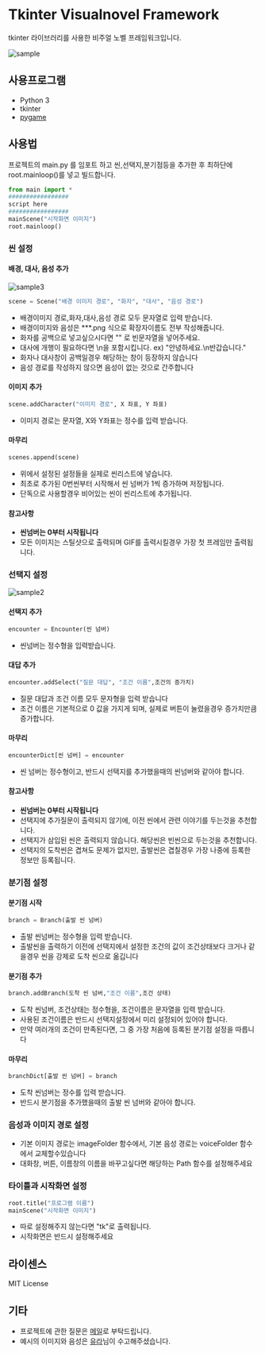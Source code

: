 # Tkinter Visualnovel Framework

tkinter 라이브러리를 사용한 비주얼 노벨 프레임워크입니다.

![sample](https://cloud.githubusercontent.com/assets/15938440/23822326/83f86082-068e-11e7-9805-c2ccef352f1a.png)

## 사용프로그램
	
* Python 3
* tkinter 
* [pygame](https://www.pygame.org/)

## 사용법

프로젝트의 main.py 를 임포트 하고 씬,선택지,분기점등을 추가한 후 최하단에 root.mainloop()를 넣고 빌드합니다.
```python
from main import *
#################
script here
#################
mainScene("시작화면 이미지")
root.mainloop()
```

### 씬 설정

#### 배경, 대사, 음성 추가
![sample3](https://cloud.githubusercontent.com/assets/15938440/23822359/181ea488-068f-11e7-88af-5f59f0241b90.png)

```python
scene = Scene("배경 이미지 경로", "화자", "대사", "음성 경로")
```
* 배경이미지 경로,화자,대사,음성 경로 모두 문자열로 입력 받습니다.
* 배경이미지와 음성은 ***.png 식으로 확장자이름도 전부 작성해줍니다.
* 화자를 공백으로 넣고싶으시다면 "" 로 빈문자열을 넣어주세요.
* 대사에 개행이 필요하다면 \n을 포함시킵니다. ex) "안녕하세요.\n반갑습니다."
* 화자나 대사창이 공백일경우 해당하는 창이 등장하지 않습니다
* 음성 경로를 작성하지 않으면 음성이 없는 것으로 간주합니다


#### 이미지 추가
```python
scene.addCharacter("이미지 경로", X 좌표, Y 좌표)
```
* 이미지 경로는 문자열, X와 Y좌표는 정수를 입력 받습니다.

#### 마무리
```python
scenes.append(scene)
```
* 위에서 설정된 설정들을 실제로 씬리스트에 넣습니다.
* 최초로 추가된 0번씬부터 시작해서 씬 넘버가 1씩 증가하며 저장됩니다.
* 단독으로 사용할경우 비어있는 씬이 씬리스트에 추가됩니다.

#### 참고사항
* **씬넘버는 0부터 시작됩니다**
* 모든 이미지는 스틸샷으로 출력되며 GIF를 출력시킬경우 가장 첫 프레임만 출력됩니다.

### 선택지 설정
![sample2](https://cloud.githubusercontent.com/assets/15938440/23822344/e1d831b4-068e-11e7-9b7c-c0ea917d8600.png)
#### 선택지 추가
```python
encounter = Encounter(씬 넘버)
```
* 씬넘버는 정수형을 입력받습니다.

#### 대답 추가
```python
encounter.addSelect("질문 대답", "조건 이름",조건의 증가치)
```
* 질문 대답과 조건 이름 모두 문자형을 입력 받습니다
* 조건 이름은 기본적으로 0 값을 가지게 되며, 실제로 버튼이 눌렸을경우 증가치만큼 증가합니다.

#### 마무리
```python
encounterDict[씬 넘버] = encounter
```
* 씬 넘버는 정수형이고, 반드시 선택지를 추가했을때의 씬넘버와 같아야 합니다.

#### 참고사항
* **씬넘버는 0부터 시작됩니다**
* 선택지에 추가질문이 출력되지 않기에, 이전 씬에서 관련 이야기를 두는것을 추천합니다.
* 선택지가 삼입된 씬은 출력되지 않습니다. 해당씬은 빈씬으로 두는것을 추천합니다.
* 선택지의 도착씬은 겹쳐도 문제가 없지만, 출발씬은 겹칠경우 가장 나중에 등록한 정보만 등록됩니다.

### 분기점 설정
#### 분기점 시작
```python
branch = Branch(출발 씬 넘버)
```
* 출발 씬넘버는 정수형을 입력 받습니다.
* 출발씬을 출력하기 이전에 선택지에서 설정한 조건의 값이 조건상태보다 크거나 같을경우 씬을 강제로 도착 씬으로 옮깁니다


#### 분기점 추가
```python
branch.addBranch(도착 씬 넘버,"조건 이름",조건 상태)
```
* 도착 씬넘버, 조건상태는 정수형을, 조건이름은 문자열을 입력 받습니다.
* 사용된 조건이름은 반드시 선택지설정에서 미리 설정되어 있어야 합니다.
* 만약 여러개의 조건이 만족된다면, 그 중 가장 처음에 등록된 분기점 설정을 따릅니다

#### 마무리
```python
branchDict[출발 씬 넘버] = branch
```
* 도착 씬넘버는 정수를 입력 받습니다.
* 반드시 분기점을 추가했을때의 출발 씬 넘버와 같아야 합니다.

### 음성과 이미지 경로 설정
* 기본 이미지 경로는 imageFolder 함수에서, 기본 음성 경로는 voiceFolder 함수에서 교체할수있습니다
* 대화창, 버튼, 이름창의 이름을 바꾸고싶다면 해당하는 Path 함수를 설정해주세요

### 타이틀과 시작화면 설정
```python
root.title("프로그램 이름")
mainScene("시작화면 이미지")
```
* 따로 설정해주지 않는다면 "tk"로 출력됩니다.
* 시작화면은 반드시 설정해주세요


## 라이센스
MIT License

## 기타
* 프로젝트에 관한 질문은 [메일](notonalcyone@gmail.com)로 부탁드립니다.
* 예시의 이미지와 음성은 [유라](https://www.facebook.com/Astralsoo)님이 수고해주셨습니다.
